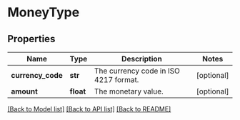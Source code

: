 # MoneyType

## Properties
Name | Type | Description | Notes
------------ | ------------- | ------------- | -------------
**currency_code** | **str** | The currency code in ISO 4217 format. | [optional] 
**amount** | **float** | The monetary value. | [optional] 

[[Back to Model list]](../README.md#documentation-for-models) [[Back to API list]](../README.md#documentation-for-api-endpoints) [[Back to README]](../README.md)

